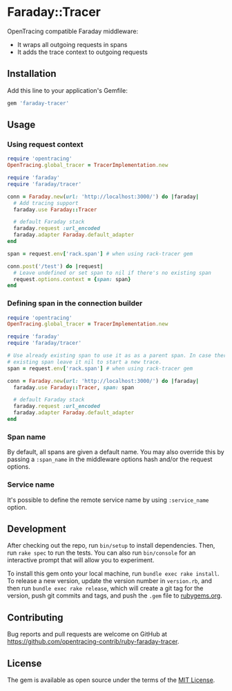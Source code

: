 # Faraday::Tracer

OpenTracing compatible Faraday middleware:

* It wraps all outgoing requests in spans
* It adds the trace context to outgoing requests

## Installation

Add this line to your application's Gemfile:

```ruby
gem 'faraday-tracer'
```

## Usage

### Using request context

```ruby
require 'opentracing'
OpenTracing.global_tracer = TracerImplementation.new

require 'faraday'
require 'faraday/tracer'

conn = Faraday.new(url: 'http://localhost:3000/') do |faraday|
  # Add tracing support
  faraday.use Faraday::Tracer

  # default Faraday stack
  faraday.request :url_encoded
  faraday.adapter Faraday.default_adapter
end

span = request.env['rack.span'] # when using rack-tracer gem

conn.post('/test') do |request|
  # Leave undefined or set span to nil if there's no existing span
  request.options.context = {span: span}
end
```


### Defining span in the connection builder

```ruby
require 'opentracing'
OpenTracing.global_tracer = TracerImplementation.new

require 'faraday'
require 'faraday/tracer'

# Use already existing span to use it as as a parent span. In case there is no
# existing span leave it nil to start a new trace.
span = request.env['rack.span'] # when using rack-tracer gem

conn = Faraday.new(url: 'http://localhost:3000/') do |faraday|
  faraday.use Faraday::Tracer, span: span

  # default Faraday stack
  faraday.request :url_encoded
  faraday.adapter Faraday.default_adapter
end
```

### Span name

By default, all spans are given a default name. You may also override this by
passing a `:span_name` in the middleware options hash and/or the request
options.

### Service name

It's possible to define the remote service name by using `:service_name` option.

## Development

After checking out the repo, run `bin/setup` to install dependencies. Then, run `rake spec` to run the tests. You can also run `bin/console` for an interactive prompt that will allow you to experiment.

To install this gem onto your local machine, run `bundle exec rake install`. To release a new version, update the version number in `version.rb`, and then run `bundle exec rake release`, which will create a git tag for the version, push git commits and tags, and push the `.gem` file to [rubygems.org](https://rubygems.org).

## Contributing

Bug reports and pull requests are welcome on GitHub at https://github.com/opentracing-contrib/ruby-faraday-tracer.


## License

The gem is available as open source under the terms of the [MIT License](http://opensource.org/licenses/MIT).

